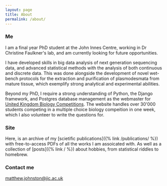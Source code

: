 ```yaml
---
layout: page
title: About
permalink: /about/
---
```


### Me

I am a final year PhD student at the John Innes Centre, working in Dr Christine Faulkner's lab, and am currently looking for future opportunities.

I have developed skills in big data analysis of next generation sequencing data, and advanced statistical methods with the analysis of both continuous and discrete data. This was done alongside the development of novel wet-bench protocols for the extraction and purification of plasmodesmata from mature tissue, which exemplify strong analytical and experimental abilities. 

Beyond my PhD, I require a strong understanding of Python, the Django framework, and Postgres database management as the webmaster for [United Kingdom Biology Competitions](https://ukbiologycompetitions.org/uk-biology-competitions/). The website handles over 30'000 students competing in a multiple choice biology compeition in one week, which I also volunteer to write the questions for.

### Site

Here, is an archive of my [scietific publications]({% link /publications/ %}) with free-to-access PDFs of all the works I am assoicated with. As well as a collection of [posts]({% link / %}) about hobbies, from statistical riddles to homebrew.

### Contact me

[matthew.johnston@jic.ac.uk](mailto:matthew.johnston@jic.ac.uk)
